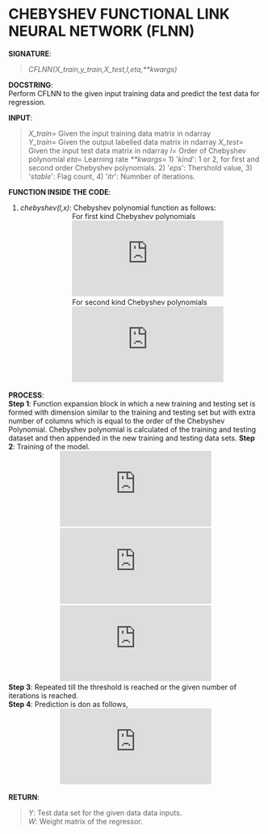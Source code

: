 # CHEBYSHEV FUNCTIONAL LINK NEURAL NETWORK (FLNN)

**SIGNATURE**:  
>_CFLNN(X_train,y_train,X_test,l,eta,**kwargs)_    

**DOCSTRING**:  
Perform CFLNN to the given input training data and predict the test data for regression.

**INPUT**:  
>*X_train*= Given the input training data matrix in ndarray  
*Y_train*= Given the output labelled data matrix in ndarray 
*X_test*= Given the input test data matrix in ndarray 
*l*= Order of Chebyshev polynomial 
*eta*= Learning rate 
_**kwargs_= 1) '*kind*': 1 or 2, for first and second order Chebyshev polynomials. 2) '*eps*': Thershold value, 3) '*stable*': Flag count, 4) '*itr*': Numnber of iterations.  

**FUNCTION INSIDE THE CODE**:  
1) _chebyshev(l,x)_: Chebyshev polynomial function as follows:  
&nbsp;&nbsp;&nbsp;&nbsp;&nbsp;&nbsp;&nbsp;&nbsp;&nbsp;&nbsp;&nbsp;&nbsp;&nbsp;&nbsp;&nbsp;&nbsp;&nbsp;&nbsp;&nbsp;&nbsp;&nbsp;&nbsp;&nbsp;&nbsp;&nbsp;&nbsp;For first kind Chebyshev polynomials  
&nbsp;&nbsp;&nbsp;&nbsp;&nbsp;&nbsp;&nbsp;&nbsp;&nbsp;&nbsp;&nbsp;&nbsp;&nbsp;&nbsp;&nbsp;&nbsp;&nbsp;&nbsp;&nbsp;&nbsp;&nbsp;&nbsp;&nbsp;&nbsp;&nbsp;&nbsp;![](http://latex.codecogs.com/gif.latex?T_%7B0%7D%28x%29%3D1%2CT_%7B1%7D%28x%29%3Dx%2CT_%7Bn&plus;1%7D%28x%29%3D2xT_%7Bn%7D%28x%29-T_%7Bn-1%7D%28x%29)  
&nbsp;&nbsp;&nbsp;&nbsp;&nbsp;&nbsp;&nbsp;&nbsp;&nbsp;&nbsp;&nbsp;&nbsp;&nbsp;&nbsp;&nbsp;&nbsp;&nbsp;&nbsp;&nbsp;&nbsp;&nbsp;&nbsp;&nbsp;&nbsp;&nbsp;&nbsp;For second kind Chebyshev polynomials  
&nbsp;&nbsp;&nbsp;&nbsp;&nbsp;&nbsp;&nbsp;&nbsp;&nbsp;&nbsp;&nbsp;&nbsp;&nbsp;&nbsp;&nbsp;&nbsp;&nbsp;&nbsp;&nbsp;&nbsp;&nbsp;&nbsp;&nbsp;&nbsp;&nbsp;&nbsp;![](http://latex.codecogs.com/gif.latex?U_%7B0%7D%28x%29%3D1%2CU_%7B1%7D%28x%29%3D2x%2CU_%7Bn&plus;1%7D%28x%29%3D2xU_%7Bn%7D%28x%29-U_%7Bn-1%7D%28x%29)  

**PROCESS**:  
**Step 1**: Function expansion block in which a new training and testing set is formed with dimension similar to the training and testing set but with extra number of columns which is equal to the order of the Chebyshev Polynomial. Chebyshev polynomial is calculated of the training and testing dataset and then appended in the new training and testing data sets.
**Step 2**: Training of the model.   
&nbsp;&nbsp;&nbsp;&nbsp;&nbsp;&nbsp;&nbsp;&nbsp;&nbsp;&nbsp;&nbsp;&nbsp;&nbsp;&nbsp;&nbsp;&nbsp;&nbsp;&nbsp;&nbsp;&nbsp;&nbsp;&nbsp;&nbsp;&nbsp;&nbsp;&nbsp;![](http://latex.codecogs.com/gif.latex?X%3DT_%7Btrain%7D)  
&nbsp;&nbsp;&nbsp;&nbsp;&nbsp;&nbsp;&nbsp;&nbsp;&nbsp;&nbsp;&nbsp;&nbsp;&nbsp;&nbsp;&nbsp;&nbsp;&nbsp;&nbsp;&nbsp;&nbsp;&nbsp;&nbsp;&nbsp;&nbsp;&nbsp;&nbsp;![](http://latex.codecogs.com/gif.latex?%5Chat%20Y%3DW%5E%7BT%7DX&plus;%5Cmu_%7BX%7D)  
&nbsp;&nbsp;&nbsp;&nbsp;&nbsp;&nbsp;&nbsp;&nbsp;&nbsp;&nbsp;&nbsp;&nbsp;&nbsp;&nbsp;&nbsp;&nbsp;&nbsp;&nbsp;&nbsp;&nbsp;&nbsp;&nbsp;&nbsp;&nbsp;&nbsp;&nbsp;![](http://latex.codecogs.com/gif.latex?W_%7Bnew%7D%3DW_%7Bold%7D&plus;%5Ceta%28Y-%5Chat%20Y%29X)  
**Step 3**: Repeated till the threshold is reached or the given number of iterations is reached.  
**Step 4**: Prediction is don as follows,  
&nbsp;&nbsp;&nbsp;&nbsp;&nbsp;&nbsp;&nbsp;&nbsp;&nbsp;&nbsp;&nbsp;&nbsp;&nbsp;&nbsp;&nbsp;&nbsp;&nbsp;&nbsp;&nbsp;&nbsp;&nbsp;&nbsp;&nbsp;&nbsp;&nbsp;&nbsp;![](http://latex.codecogs.com/gif.latex?%5Chat%20Y%3DW%5E%7BT%7DX_%7Btest%7D&plus;%5Cmu_%7BX_%7Btest%7D%7D)

**RETURN**:   
>*Y*: Test data set for the given data data inputs.  
*W*: Weight matrix of the regressor.  